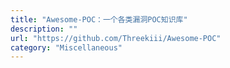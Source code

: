 ```yaml
---
title: "Awesome-POC：一个各类漏洞POC知识库"
description: ""
url: "https://github.com/Threekiii/Awesome-POC"
category: "Miscellaneous"
---
```

